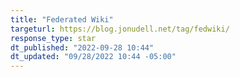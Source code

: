 ```yaml
---
title: "Federated Wiki"
targeturl: https://blog.jonudell.net/tag/fedwiki/ 
response_type: star
dt_published: "2022-09-28 10:44"
dt_updated: "09/28/2022 10:44 -05:00"
---
```

